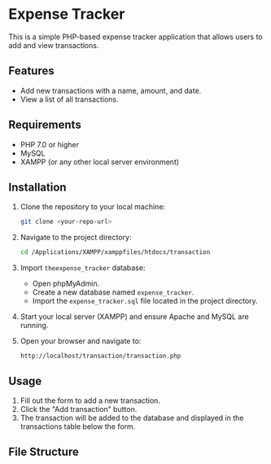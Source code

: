 # Expense Tracker

This is a simple PHP-based expense tracker application that allows users to add and view transactions.

## Features

- Add new transactions with a name, amount, and date.
- View a list of all transactions.

## Requirements

- PHP 7.0 or higher
- MySQL
- XAMPP (or any other local server environment)

## Installation

1. Clone the repository to your local machine:
    ```sh
    git clone <your-repo-url>
    ```

2. Navigate to the project directory:
    ```sh
    cd /Applications/XAMPP/xamppfiles/htdocs/transaction
    ```

3. Import  `theexpense_tracker` database:
    - Open phpMyAdmin.
    - Create a new database named `expense_tracker`.
    - Import the `expense_tracker.sql` file located in the project directory.

4. Start your local server (XAMPP) and ensure Apache and MySQL are running.

5. Open your browser and navigate to:
    ```
    http://localhost/transaction/transaction.php
    ```

## Usage

1. Fill out the form to add a new transaction.
2. Click the "Add transaction" button.
3. The transaction will be added to the database and displayed in the transactions table below the form.

## File Structure
